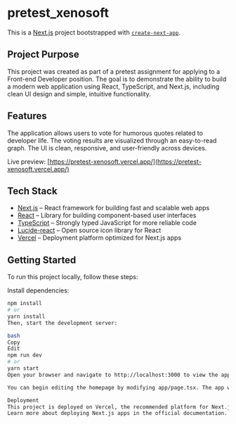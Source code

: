 # pretest_xenosoft

This is a [Next.js](https://nextjs.org) project bootstrapped with [`create-next-app`](https://nextjs.org/docs/app/api-reference/cli/create-next-app).

## Project Purpose

This project was created as part of a pretest assignment for applying to a Front-end Developer position. The goal is to demonstrate the ability to build a modern web application using React, TypeScript, and Next.js, including clean UI design and simple, intuitive functionality.

## Features

The application allows users to vote for humorous quotes related to developer life. The voting results are visualized through an easy-to-read graph. The UI is clean, responsive, and user-friendly across devices.

Live preview: [https://pretest-xenosoft.vercel.app/](https://pretest-xenosoft.vercel.app/)

## Tech Stack

- [Next.js](https://nextjs.org) – React framework for building fast and scalable web apps
- [React](https://reactjs.org) – Library for building component-based user interfaces
- [TypeScript](https://www.typescriptlang.org) – Strongly typed JavaScript for more reliable code
- [Lucide-react](https://lucide.dev) – Open source icon library for React
- [Vercel](https://vercel.com) – Deployment platform optimized for Next.js apps

## Getting Started

To run this project locally, follow these steps:

Install dependencies:

```bash
npm install
# or
yarn install
Then, start the development server:

bash
Copy
Edit
npm run dev
# or
yarn start
Open your browser and navigate to http://localhost:3000 to view the application.

You can begin editing the homepage by modifying app/page.tsx. The app will automatically reload as you save changes.

Deployment
This project is deployed on Vercel, the recommended platform for Next.js apps.
Learn more about deploying Next.js apps in the official documentation.